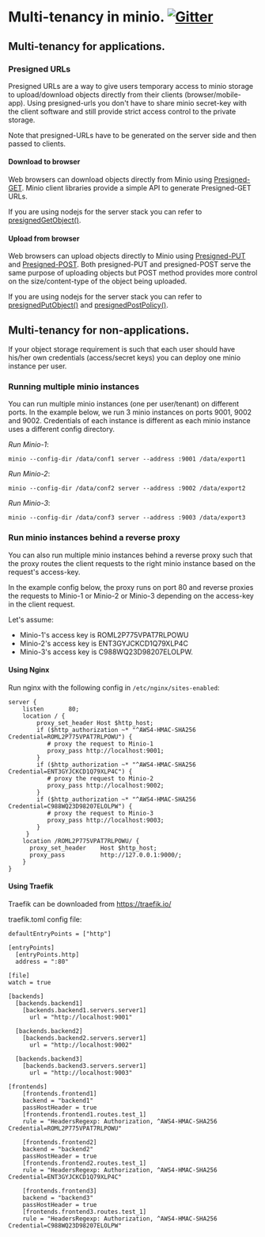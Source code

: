 # Multi-tenancy in minio. [![Gitter](https://badges.gitter.im/Join%20Chat.svg)](https://gitter.im/minio/minio)


## Multi-tenancy for applications.
### Presigned URLs
Presigned URLs are a way to give users temporary access to minio storage to upload/download objects directly from their clients (browser/mobile-app). Using presigned-urls you don't have to share minio secret-key with the client software and still provide strict access control to the private storage.

Note that presigned-URLs have to be generated on the server side and then passed to clients.

#### Download to browser
Web browsers can download objects directly from Minio using [Presigned-GET](http://docs.aws.amazon.com/AmazonS3/latest/dev/ShareObjectPreSignedURL.html). Minio client libraries provide a simple API to generate Presigned-GET URLs.

If you are using nodejs for the server stack you can refer to [presignedGetObject()](https://docs.minio.io/docs/java-client-api-reference#presignedGetObject).

#### Upload from browser
Web browsers can upload objects directly to Minio using [Presigned-PUT](http://docs.aws.amazon.com/AmazonS3/latest/dev/PresignedUrlUploadObject.html) and [Presigned-POST](http://docs.aws.amazon.com/AmazonS3/latest/API/sigv4-post-example.html). Both presigned-PUT and presigned-POST serve the same purpose of uploading objects but POST method provides more control on the size/content-type of the object being uploaded.

If you are using nodejs for the server stack you can refer to [presignedPutObject()](https://docs.minio.io/docs/javascript-client-api-reference#presignedPutObject) and [presignedPostPolicy()](https://docs.minio.io/docs/javascript-client-api-reference#presignedPostPolicy).


## Multi-tenancy for non-applications.
If your object storage requirement is such that each user should have his/her own credentials (access/secret keys) you can deploy one minio instance per user.

### Running multiple minio instances
You can run multiple minio instances (one per user/tenant) on different ports. In the example below, we run 3 minio instances on ports 9001, 9002 and 9002. Credentials of each instance is different as each minio instance uses a different config directory.

*Run Minio-1*:
```
minio --config-dir /data/conf1 server --address :9001 /data/export1
```

*Run Minio-2*:
```
minio --config-dir /data/conf2 server --address :9002 /data/export2
```

*Run Minio-3*:
```
minio --config-dir /data/conf3 server --address :9003 /data/export3
```

### Run minio instances behind a reverse proxy
You can also run multiple minio instances behind a reverse proxy such that the proxy routes the client requests to the right minio instance based on the request's access-key.

In the example config below, the proxy runs on port 80 and reverse proxies the requests to Minio-1 or Minio-2 or Minio-3 depending on the access-key in the client request.

Let's assume:
* Minio-1's access key is ROML2P775VPAT7RLPOWU
* Minio-2's access key is ENT3GYJCKCD1Q79XLP4C
* Minio-3's access key is C988WQ23D98207ELOLPW.

#### Using Nginx
Run nginx with the following config in `/etc/nginx/sites-enabled`:
```
server {
    listen       80;
	location / {
	    proxy_set_header Host $http_host;
	    if ($http_authorization ~* "^AWS4-HMAC-SHA256 Credential=ROML2P775VPAT7RLPOWU") {
           # proxy the request to Minio-1
	       proxy_pass http://localhost:9001;
	    }
	    if ($http_authorization ~* "^AWS4-HMAC-SHA256 Credential=ENT3GYJCKCD1Q79XLP4C") {
           # proxy the request to Minio-2
	       proxy_pass http://localhost:9002;
	    }
	    if ($http_authorization ~* "^AWS4-HMAC-SHA256 Credential=C988WQ23D98207ELOLPW") {
           # proxy the request to Minio-3
	       proxy_pass http://localhost:9003;
	    }
     }
    location /ROML2P775VPAT7RLPOWU/ {
      proxy_set_header    Host $http_host;
      proxy_pass          http://127.0.0.1:9000/;
    }
}
```

#### Using Traefik
Traefik can be downloaded from https://traefik.io/

traefik.toml config file:

```
defaultEntryPoints = ["http"]

[entryPoints]
  [entryPoints.http]
  address = ":80"

[file]
watch = true

[backends]
  [backends.backend1]
    [backends.backend1.servers.server1]
      url = "http://localhost:9001"

  [backends.backend2]
    [backends.backend2.servers.server1]
      url = "http://localhost:9002"

  [backends.backend3]
    [backends.backend3.servers.server1]
      url = "http://localhost:9003"

[frontends]
    [frontends.frontend1]
    backend = "backend1"
    passHostHeader = true
    [frontends.frontend1.routes.test_1]
    rule = "HeadersRegexp: Authorization, ^AWS4-HMAC-SHA256 Credential=ROML2P775VPAT7RLPOWU"
    
    [frontends.frontend2]
    backend = "backend2"
    passHostHeader = true
    [frontends.frontend2.routes.test_1]
    rule = "HeadersRegexp: Authorization, ^AWS4-HMAC-SHA256 Credential=ENT3GYJCKCD1Q79XLP4C"

    [frontends.frontend3]
    backend = "backend3"
    passHostHeader = true
    [frontends.frontend3.routes.test_1]
    rule = "HeadersRegexp: Authorization, ^AWS4-HMAC-SHA256 Credential=C988WQ23D98207ELOLPW"

```

